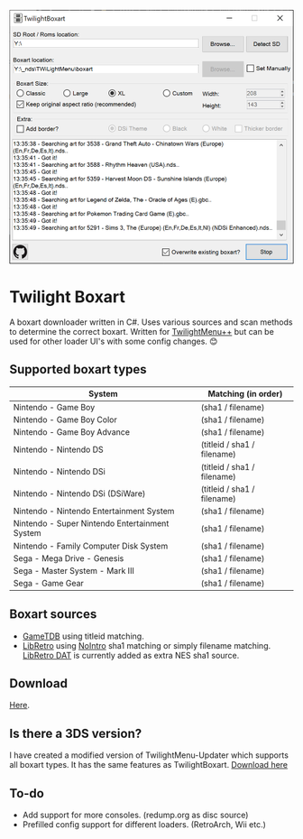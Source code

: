 ﻿<a href="https://github.com/KirovAir/TwilightBoxart/raw/master/img/screenshot.png"><img alt="screenshot" src="https://github.com/KirovAir/TwilightBoxart/raw/master/img/screenshot.png" height="450"></a>

# Twilight Boxart
A boxart downloader written in C#. Uses various sources and scan methods to determine the correct boxart. 
Written for [TwilightMenu++](https://github.com/DS-Homebrew/TWiLightMenu) but can be used for other loader UI's with some config changes. 😊

## Supported boxart types
 System | Matching (in order)
 --- | ---
 Nintendo - Game Boy | (sha1 / filename)
 Nintendo - Game Boy Color | (sha1 / filename)
 Nintendo - Game Boy Advance | (sha1 / filename)
 Nintendo - Nintendo DS | (titleid / sha1 / filename)
 Nintendo - Nintendo DSi | (titleid / sha1 / filename)
 Nintendo - Nintendo DSi (DSiWare) | (titleid / sha1 / filename)
 Nintendo - Nintendo Entertainment System | (sha1 / filename)
 Nintendo - Super Nintendo Entertainment System | (sha1 / filename)
 Nintendo - Family Computer Disk System | (sha1 / filename)
 Sega - Mega Drive - Genesis | (sha1 / filename)
 Sega - Master System - Mark III | (sha1 / filename)
 Sega - Game Gear | (sha1 / filename)

## Boxart sources
* [GameTDB](https://gametdb.com) using titleid matching.
* [LibRetro](https://github.com/libretro/libretro-thumbnails) using [NoIntro](https://datomatic.no-intro.org) sha1 matching or simply filename matching. [LibRetro DAT](https://github.com/libretro/libretro-database/tree/master/dat) is currently added as extra NES sha1 source.

## Download
[Here](https://github.com/KirovAir/TwilightBoxart/releases).

## Is there a 3DS version?
I have created a modified version of TwilightMenu-Updater which supports all boxart types. It has the same features as TwilightBoxart.
[Download here](https://github.com/KirovAir/TWiLightMenu-Updater/releases)

## To-do
* Add support for more consoles. (redump.org as disc source)
* Prefilled config support for different loaders. (RetroArch, Wii etc.)
